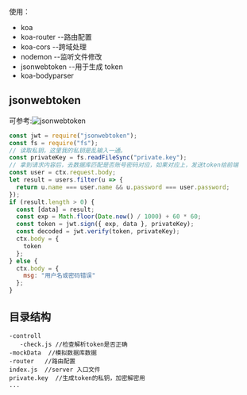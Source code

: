 使用：

- koa
- koa-router --路由配置
- koa-cors --跨域处理
- nodemon --监听文件修改
- jsonwebtoken --用于生成 token
- koa-bodyparser

## jsonwebtoken

可参考:![jsonwebtoken](https://github.com/auth0/node-jsonwebtoken)

```js
const jwt = require("jsonwebtoken");
const fs = require("fs");
// 读取私钥，这里我的私钥是乱输入一通。
const privateKey = fs.readFileSync("private.key");
// 拿到请求内容后，去数据库匹配是否账号密码对应，如果对应上，发送token给前端
const user = ctx.request.body;
let result = users.filter(u => {
  return u.name === user.name && u.password === user.password;
});
if (result.length > 0) {
  const [data] = result;
  const exp = Math.floor(Date.now() / 1000) + 60 * 60;
  const token = jwt.sign({ exp, data }, privateKey);
  const decoded = jwt.verify(token, privateKey);
  ctx.body = {
    token
  };
} else {
  ctx.body = {
    msg: "用户名或密码错误"
  };
}
```

## 目录结构

```
-controll
   -check.js //检查解析token是否正确
-mockData  //模拟数据库数据
-router   //路由配置
index.js  //server 入口文件
private.key  //生成token的私钥，加密解密用
...
```
